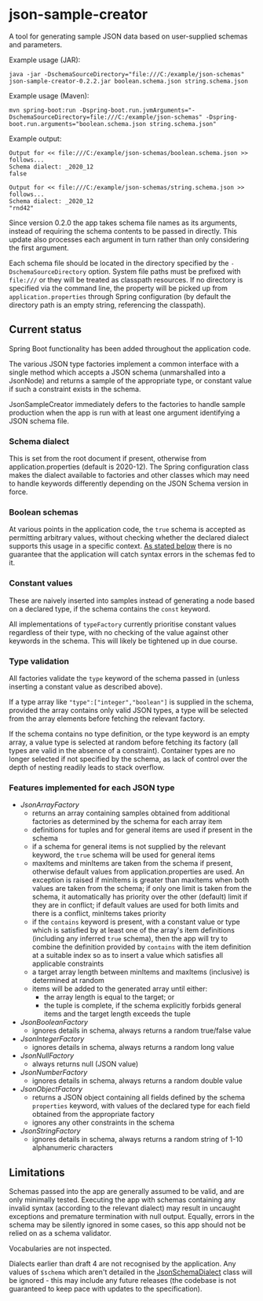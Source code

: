 # json-sample-creator

A tool for generating sample JSON data based on user-supplied schemas and parameters.

Example usage (JAR):

```
java -jar -DschemaSourceDirectory="file:///C:/example/json-schemas" json-sample-creator-0.2.2.jar boolean.schema.json string.schema.json
```

Example usage (Maven):
```
mvn spring-boot:run -Dspring-boot.run.jvmArguments="-DschemaSourceDirectory=file:///C:/example/json-schemas" -Dspring-boot.run.arguments="boolean.schema.json string.schema.json"
```

Example output:
```
Output for << file:///C:/example/json-schemas/boolean.schema.json >> follows...
Schema dialect: _2020_12
false

Output for << file:///C:/example/json-schemas/string.schema.json >> follows...
Schema dialect: _2020_12
"rnd42"
```

Since version 0.2.0 the app takes schema file names as its arguments, instead of requiring the schema contents to be passed in directly. This update also processes each argument in turn rather than only considering the first argument.

Each schema file should be located in the directory specified by the `-DschemaSourceDirectory` option. System file paths must be prefixed with `file:///` or they will be treated as classpath resources. If no directory is specified via the command line, the property will be picked up from `application.properties` through Spring configuration (by default the directory path is an empty string, referencing the classpath).

## Current status

Spring Boot functionality has been added throughout the application code.

The various JSON type factories implement a common interface with a single method which accepts a JSON schema (unmarshalled into a JsonNode) and returns a sample of the appropriate type, or constant value if such a constraint exists in the schema.

JsonSampleCreator immediately defers to the factories to handle sample production when the app is run with at least one argument identifying a JSON schema file.

### Schema dialect

This is set from the root document if present, otherwise from application.properties (default is 2020-12). The Spring configuration class makes the dialect available to factories and other classes which may need to handle keywords differently depending on the JSON Schema version in force.

### Boolean schemas

At various points in the application code, the `true` schema is accepted as permitting arbitrary values, without checking whether the declared dialect supports this usage in a specific context. [As stated below](#limitations) there is no guarantee that the application will catch syntax errors in the schemas fed to it.

### Constant values

These are naively inserted into samples instead of generating a node based on a declared type, if the schema contains the `const` keyword.

All implementations of `typeFactory` currently prioritise constant values regardless of their type, with no checking of the value against other keywords in the schema. This will likely be tightened up in due course.

### Type validation

All factories validate the `type` keyword of the schema passed in (unless inserting a constant value as described above).

If a type array like `"type":["integer","boolean"]` is supplied in the schema, provided the array contains only valid JSON types, a type will be selected from the array elements before fetching the relevant factory.

If the schema contains no type definition, or the type keyword is an empty array, a value type is selected at random before fetching its factory (all types are valid in the absence of a constraint). Container types are no longer selected if not specified by the schema, as lack of control over the depth of nesting readily leads to stack overflow.

### Features implemented for each JSON type

- *JsonArrayFactory*
  - returns an array containing samples obtained from additional factories as determined by the schema for each array item
  - definitions for tuples and for general items are used if present in the schema
  - if a schema for general items is not supplied by the relevant keyword, the `true` schema will be used for general items
  - maxItems and minItems are taken from the schema if present, otherwise default values from application.properties are used. An exception is raised if minItems is greater than maxItems when both values are taken from the schema; if only one limit is taken from the schema, it automatically has priority over the other (default) limit if they are in conflict; if default values are used for both limits and there is a conflict, minItems takes priority
  - if the `contains` keyword is present, with a constant value or type which is satisfied by at least one of the array's item definitions (including any inferred `true` schema), then the app will try to combine the definition provided by `contains` with the item definition at a suitable index so as to insert a value which satisfies all applicable constraints
  - a target array length between minItems and maxItems (inclusive) is determined at random
  - items will be added to the generated array until either:
    - the array length is equal to the target; or
    - the tuple is complete, if the schema explicitly forbids general items and the target length exceeds the tuple
- *JsonBooleanFactory*
  - ignores details in schema, always returns a random true/false value
- *JsonIntegerFactory*
  - ignores details in schema, always returns a random long value
- *JsonNullFactory*
  - always returns null (JSON value)
- *JsonNumberFactory*
  - ignores details in schema, always returns a random double value
- *JsonObjectFactory*
  - returns a JSON object containing all fields defined by the schema `properties` keyword, with values of the declared type for each field obtained from the appropriate factory
  - ignores any other constraints in the schema
- *JsonStringFactory*
  - ignores details in schema, always returns a random string of 1-10 alphanumeric characters

## Limitations

Schemas passed into the app are generally assumed to be valid, and are only minimally tested. Executing the app with schemas containing any invalid syntax (according to the relevant dialect) may result in uncaught exceptions and premature termination with null output. Equally, errors in the schema may be silently ignored in some cases, so this app should not be relied on as a schema validator.

Vocabularies are not inspected.

Dialects earlier than draft 4 are not recognised by the application. Any values of `$schema` which aren't detailed in the [JsonSchemaDialect](src/main/java/uk/vaent/json/config/JsonSchemaDialect.java) class will be ignored - this may include any future releases (the codebase is not guaranteed to keep pace with updates to the specification).
